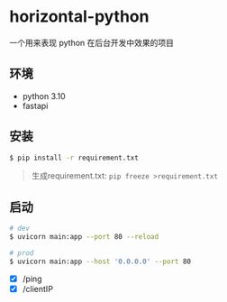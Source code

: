 # horizontal-python

一个用来表现 python 在后台开发中效果的项目

## 环境

- python 3.10
- fastapi

## 安装

```bash
$ pip install -r requirement.txt
```
> 生成requirement.txt: `pip freeze >requirement.txt`

## 启动

```bash
# dev
$ uvicorn main:app --port 80 --reload

# prod
$ uvicorn main:app --host '0.0.0.0' --port 80
```

- [x] /ping
- [x] /clientIP
